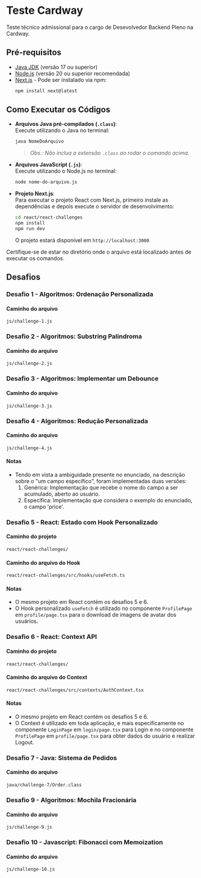 # Teste Cardway
Teste técnico admissional para o cargo de Desevolvedor Backend Pleno na Cardway.

## Pré-requisitos
- [Java JDK](https://adoptium.net/) (versão 17 ou superior)
- [Node.js](https://nodejs.org/) (versão 20 ou superior recomendada)
- [Next.js](https://nextjs.org/) - Pode ser instalado via npm:
  ```bash
  npm install next@latest
  ```

## Como Executar os Códigos
- **Arquivos Java pré-compilados (`.class`)**:  
  Execute utilizando o Java no terminal:
  ```bash
  java NomeDoArquivo
  ```
  > *Obs.: Não inclua a extensão `.class` ao rodar o comando acima.*

- **Arquivos JavaScript (`.js`)**:  
  Execute utilizando o Node.js no terminal:
  ```bash
  node nome-do-arquivo.js
  ```

- **Projeto Next.js**:  
  Para executar o projeto React com Next.js, primeiro instale as dependências e depois execute o servidor de desenvolvimento:
  ```bash
  cd react/react-challenges
  npm install
  npm run dev
  ```
  O projeto estará disponível em `http://localhost:3000`

Certifique-se de estar no diretório onde o arquivo está localizado antes de executar os comandos.

## Desafios
### Desafio 1 - Algoritmos: Ordenação Personalizada
#### Caminho do arquivo
`js/challenge-1.js`

### Desafio 2 - Algoritmos: Substring Palíndroma
#### Caminho do arquivo
`js/challenge-2.js`

### Desafio 3 - Algoritmos: Implementar um Debounce
#### Caminho do arquivo
`js/challenge-3.js`

### Desafio 4 - Algoritmos: Redução Personalizada
#### Caminho do arquivo
`js/challenge-4.js`
#### Notas
- Tendo em vista a ambiguidade presente no enunciado, na descrição sobre o "um campo específico", foram implementadas duas versões:
  1. Genérica: Implementação que recebe o nome do campo a ser acumulado, aberto ao usuário.
  2. Específica: Implementação que considera o exemplo do enunciado, o campo 'price'.

### Desafio 5 - React: Estado com Hook Personalizado
#### Caminho do projeto
`react/react-challenges/`
#### Caminho do arquivo do Hook
`react/react-challenges/src/hooks/useFetch.ts`
#### Notas
- O mesmo projeto em React contém os desafios 5 e 6.
- O Hook personalizado `useFetch` é utilizado no componente `ProfilePage` em `profile/page.tsx` para o download de imagens de avatar dos usuários.

### Desafio 6 - React: Context API
#### Caminho do projeto
`react/react-challenges/`
#### Caminho do arquivo do Context
`react/react-challenges/src/contexts/AuthContext.tsx`
#### Notas
- O mesmo projeto em React contém os desafios 5 e 6.
- O Context é utilizado em toda aplicação, e mais especificamente no componente `LoginPage` em `login/page.tsx` para Login e no componente `ProfilePage` em `profile/page.tsx` para obter dados do usuário e realizar Logout.

### Desafio 7 - Java: Sistema de Pedidos
#### Caminho do arquivo
`java/challenge-7/Order.class`

### Desafio 9 - Algoritmos: Mochila Fracionária
#### Caminho do arquivo
`js/challenge-9.js`

### Desafio 10 - Javascript: Fibonacci com Memoization
#### Caminho do arquivo
`js/challenge-10.js`
